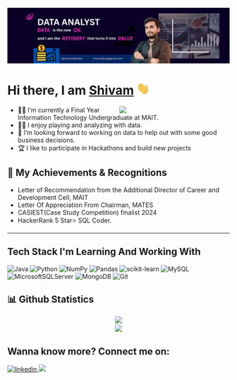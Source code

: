 ![Purple Modern Business Business Development Linkedin Banner Cover](https://github.com/PRINCEHOKYDO/PRINCEHOKYDO/blob/main/Black%20Modern%20Personal%20LinkedIn%20Banner.gif?raw=true)


# Hi there, I am [Shivam](https://www.linkedin.com/in/shivambeniwal/) <img src="https://github.com/AnjaliPatle/AnjaliPatle/blob/main/Hi.gif" width="30px"> 

<img src="https://media.giphy.com/media/JrXas5ecb4FkwbFpIE/giphy.gif" width="250px" align="right"/>


- 👨‍🎓 I’m currently a Final Year Information Technology Undergraduate at MAIT.
- 👩‍💻 I enjoy playing and analyzing with data.
- 🤝 I’m looking forward to working on data to help out with some good business decisions.
- 🏆 I like to participate in Hackathons and build new projects



## 🚀 My Achievements & Recognitions
- Letter of Recommendation from the Additional Director of Career and Development Cell, MAIT
- Letter Of Appreciation From Chairman, MATES
- CASIEST(Case Study Competition) finalist 2024
- HackerRank 5 Star⭐️ SQL Coder.

<hr/>

## Tech Stack I'm Learning And Working With

![Java](https://img.shields.io/badge/java-%23ED8B00.svg?style=for-the-badge&logo=java&logoColor=white)
![Python](https://img.shields.io/badge/python-3670A0?style=for-the-badge&logo=python&logoColor=ffdd54)
![NumPy](https://img.shields.io/badge/numpy-%23013243.svg?style=for-the-badge&logo=numpy&logoColor=white)
![Pandas](https://img.shields.io/badge/pandas-%23150458.svg?style=for-the-badge&logo=pandas&logoColor=white)
![scikit-learn](https://img.shields.io/badge/scikit--learn-%23F7931E.svg?style=for-the-badge&logo=scikit-learn&logoColor=white)
![MySQL](https://img.shields.io/badge/mysql-4479A1.svg?style=for-the-badge&logo=mysql&logoColor=white)
![MicrosoftSQLServer](https://img.shields.io/badge/Microsoft%20SQL%20Server-CC2927?style=for-the-badge&logo=microsoft%20sql%20server&logoColor=white)
![MongoDB](https://img.shields.io/badge/MongoDB-%234ea94b.svg?style=for-the-badge&logo=mongodb&logoColor=white)
![Git](https://img.shields.io/badge/git-%23F05033.svg?style=for-the-badge&logo=git&logoColor=white)


<h2 align="left">📊 Github Statistics </h2>
<p align="center">
<div align="center">
  <img src="https://github-readme-stats.vercel.app/api?username=PRINCEHOKYDO&theme=dark&hide_border=true&include_all_commits=false&count_private=true" />
  <br/>
  <img src="https://nirzak-streak-stats.vercel.app/?user=PRINCEHOKYDO&theme=dark&hide_border=true" />
  <br/>
 
</div>
</p>

## Wanna know more? Connect me on:

<a href="https://www.linkedin.com/in/shivambeniwal/" target="_blank">
<img src=https://img.shields.io/badge/linkedin-%231E77B5.svg?&style=for-the-badge&logo=linkedin&logoColor=white alt=linkedin style="margin-bottom: 5px;" />
</a>
<a href = "mailto:shivam9july@gmail.com" target = "_blank">
<img src="https://img.shields.io/badge/gmail-D14836?&style=for-the-badge&logo=gmail&logoColor=white" />
</a>

